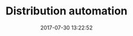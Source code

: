 ---
title: Distribution automation
company: Human Interest
byline: Automated distribution of 401(k) withdrawals and transfers
date: 2017-07-30 13:22:52
cover_image: 
tags: [portfolio]
has_writeup: false
---
